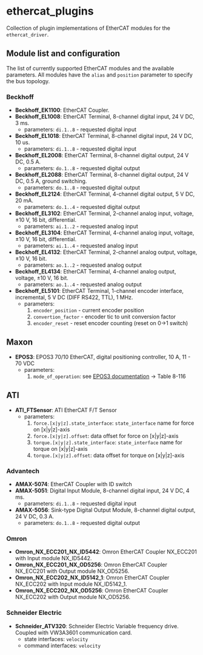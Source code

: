 # ethercat_plugins
Collection of plugin implementations of EtherCAT modules for the `ethercat_driver`.

## Module list and configuration
The list of currently supported EtherCAT modules and the available parameters. All modules have the `alias` and `position` parameter to specify the bus topology.
### Beckhoff
- **Beckhoff_EK1100**: EtherCAT Coupler.
- **Beckhoff_EL1008**: EtherCAT Terminal, 8-channel digital input, 24 V DC, 3 ms.
    - parameters: `di.1..8` - requested digital input
- **Beckhoff_EL1018**: EtherCAT Terminal, 8-channel digital input, 24 V DC, 10 us.
    - parameters: `di.1..8` - requested digital input
- **Beckhoff_EL2008**: EtherCAT Terminal, 8-channel digital output, 24 V DC, 0.5 A.
    - parameters: `do.1..8` - requested digital output
- **Beckhoff_EL2088**: EtherCAT Terminal, 8-channel digital output, 24 V DC, 0.5 A, ground switching.
    - parameters: `do.1..8` - requested digital output
- **Beckhoff_EL2124**: EtherCAT Terminal, 4-channel digital output, 5 V DC, 20 mA.
    - parameters: `do.1..4` - requested digital output
- **Beckhoff_EL3102**: EtherCAT Terminal, 2-channel analog input, voltage, ±10 V, 16 bit, differential.
    - parameters: `ai.1..2` - requested analog input
- **Beckhoff_EL3104**: EtherCAT Terminal, 4-channel analog input, voltage, ±10 V, 16 bit, differential.
    - parameters: `ai.1..4` - requested analog input
- **Beckhoff_EL4132**: EtherCAT Terminal, 2-channel analog output, voltage, ±10 V, 16 bit.
    - parameters: `ao.1..2` - requested analog output
- **Beckhoff_EL4134**: EtherCAT Terminal, 4-channel analog output, voltage, ±10 V, 16 bit.
    - parameters: `ao.1..4` - requested analog output
- **Beckhoff_EL5101**: EtherCAT Terminal, 1-channel encoder interface, incremental, 5 V DC (DIFF RS422, TTL), 1 MHz.
    - parameters:
        1. `encoder_position` - current encoder position
        2. `convertion_factor` - encoder tic to unit conversion factor
        3. `encoder_reset` - reset encoder counting (reset on 0->1 switch)

## Maxon
- **EPOS3**: EPOS3 70/10 EtherCAT, digital positioning controller, 10 A, 11 - 70 VDC
    - parameters:
        1. `mode_of_operation`: see [EPOS3 documentation](https://maxonjapan.com/wp-content/uploads/manual/epos/EPOS3_EtherCAT_Firmware_Specification_En.pdf) -> Table 8-116

## ATI
- **ATI_FTSensor**: ATI EtherCAT F/T Sensor
    - parameters:
        1. `force.[x|y|z].state_interface`: `state_interface` name for force on [x|y|z]-axis
        2. `force.[x|y|z].offset`: data offset for force on [x|y|z]-axis
        3. `torque.[x|y|z].state_interface`: `state_interface` name for torque on [x|y|z]-axis
        4. `torque.[x|y|z].offset`: data offset for torque on [x|y|z]-axis
### Advantech
- **AMAX-5074**: EtherCAT Coupler with ID switch
- **AMAX-5051**: Digital Input Module, 8-channel digital input, 24 V DC, 4 ms.
    - parameters: `di.1..8` - requested digital input
- **AMAX-5056**: Sink-type Digital Output Module, 8-channel digital output, 24 V DC, 0.3 A.
    - parameters: `do.1..8` - requested digital output

### Omron

- **Omron_NX_ECC201_NX_ID5442**: Omron EtherCAT Coupler NX_ECC201 with Input module NX_ID5442.
- **Omron_NX_ECC201_NX_OD5256**: Omron EtherCAT Coupler NX_ECC201 with Output module NX_OD5256.
- **Omron_NX_ECC202_NX_ID5142_1**: Omron EtherCAT Coupler NX_ECC202 with Input module NX_ID5142_1.
- **Omron_NX_ECC202_NX_OD5256**: Omron EtherCAT Coupler NX_ECC202 with Output module NX_OD5256.

### Schneider Electric

- **Schneider_ATV320**: Schneider Electric Variable frequency drive. Coupled with VW3A3601 communication card.
    - state interfaces: `velocity`
    - command interfaces: `velocity`
